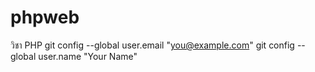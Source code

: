 # phpweb
วิชา PHP
git config --global user.email "you@example.com"
git config --global user.name "Your Name"
